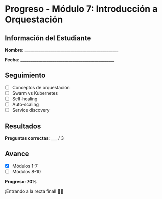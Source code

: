 # Progreso - Módulo 7: Introducción a Orquestación

## Información del Estudiante

**Nombre**: _______________________________________________

**Fecha**: _______________________________________________

## Seguimiento

- [ ] Conceptos de orquestación
- [ ] Swarm vs Kubernetes
- [ ] Self-healing
- [ ] Auto-scaling
- [ ] Service discovery

## Resultados

**Preguntas correctas**: ___ / 3

## Avance

- [x] Módulos 1-7
- [ ] Módulos 8-10

**Progreso: 70%**

¡Entrando a la recta final! 🐳🚀
